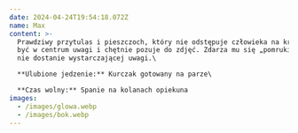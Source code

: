 ```yaml
---
date: 2024-04-24T19:54:18.072Z
name: Max
content: >-
  Prawdziwy przytulas i pieszczoch, który nie odstępuje człowieka na krok. Lubi
  być w centrum uwagi i chętnie pozuje do zdjęć. Zdarza mu się „pomrukiwać”, gdy
  nie dostanie wystarczającej uwagi.\

  **Ulubione jedzenie:** Kurczak gotowany na parze\

  **Czas wolny:** Spanie na kolanach opiekuna
images:
  - /images/glowa.webp
  - /images/bok.webp
---
```

